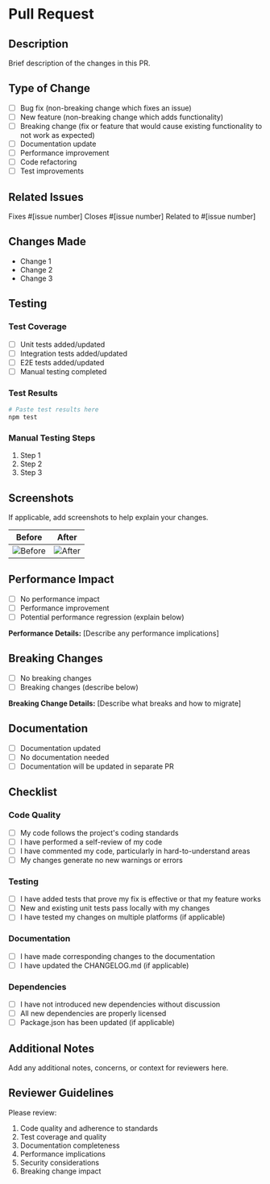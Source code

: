 # Pull Request

## Description

Brief description of the changes in this PR.

## Type of Change

- [ ] Bug fix (non-breaking change which fixes an issue)
- [ ] New feature (non-breaking change which adds functionality)
- [ ] Breaking change (fix or feature that would cause existing functionality to not work as expected)
- [ ] Documentation update
- [ ] Performance improvement
- [ ] Code refactoring
- [ ] Test improvements

## Related Issues

Fixes #[issue number]
Closes #[issue number]
Related to #[issue number]

## Changes Made

- Change 1
- Change 2
- Change 3

## Testing

### Test Coverage
- [ ] Unit tests added/updated
- [ ] Integration tests added/updated
- [ ] E2E tests added/updated
- [ ] Manual testing completed

### Test Results
```bash
# Paste test results here
npm test
```

### Manual Testing Steps
1. Step 1
2. Step 2
3. Step 3

## Screenshots

If applicable, add screenshots to help explain your changes.

| Before | After |
|--------|-------|
| ![Before](url) | ![After](url) |

## Performance Impact

- [ ] No performance impact
- [ ] Performance improvement
- [ ] Potential performance regression (explain below)

**Performance Details:**
[Describe any performance implications]

## Breaking Changes

- [ ] No breaking changes
- [ ] Breaking changes (describe below)

**Breaking Change Details:**
[Describe what breaks and how to migrate]

## Documentation

- [ ] Documentation updated
- [ ] No documentation needed
- [ ] Documentation will be updated in separate PR

## Checklist

### Code Quality
- [ ] My code follows the project's coding standards
- [ ] I have performed a self-review of my code
- [ ] I have commented my code, particularly in hard-to-understand areas
- [ ] My changes generate no new warnings or errors

### Testing
- [ ] I have added tests that prove my fix is effective or that my feature works
- [ ] New and existing unit tests pass locally with my changes
- [ ] I have tested my changes on multiple platforms (if applicable)

### Documentation
- [ ] I have made corresponding changes to the documentation
- [ ] I have updated the CHANGELOG.md (if applicable)

### Dependencies
- [ ] I have not introduced new dependencies without discussion
- [ ] All new dependencies are properly licensed
- [ ] Package.json has been updated (if applicable)

## Additional Notes

Add any additional notes, concerns, or context for reviewers here.

## Reviewer Guidelines

Please review:
1. Code quality and adherence to standards
2. Test coverage and quality
3. Documentation completeness
4. Performance implications
5. Security considerations
6. Breaking change impact